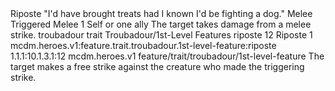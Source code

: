 <ability>
  <name>Riposte</name>
  <flavor>&quot;I&apos;d have brought treats had I known I&apos;d be fighting a dog.&quot;</flavor>
  <keywords>
    <keyword>Melee</keyword>
  </keywords>
  <type>Triggered</type>
  <distance>Melee 1</distance>
  <target>Self or one ally</target>
  <trigger>The target takes damage from a melee strike.</trigger>
  <metadata>
    <class>troubadour</class>
    <feature_type>trait</feature_type>
    <file_dpath>Troubadour/1st-Level Features</file_dpath>
    <item_id>riposte</item_id>
    <item_index>12</item_index>
    <item_name>Riposte</item_name>
    <level>1</level>
    <scc>mcdm.heroes.v1:feature.trait.troubadour.1st-level-feature:riposte</scc>
    <scdc>1.1.1:10.1.3.1:12</scdc>
    <source>mcdm.heroes.v1</source>
    <type>feature/trait/troubadour/1st-level-feature</type>
  </metadata>
  <effects>
    <effect type="mundane">The target makes a free strike against the creature who made the triggering strike.</effect>
  </effects>
</ability>

